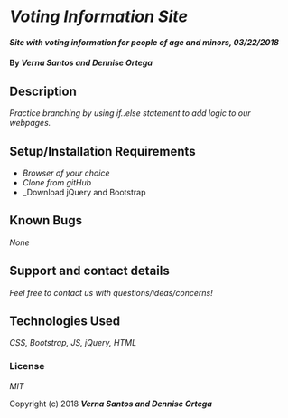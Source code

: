 # _Voting Information Site_

#### _Site with voting information for people of age and minors, 03/22/2018_

#### By _**Verna Santos and Dennise Ortega**_

## Description

_Practice branching by using if..else statement to add logic to our webpages._

## Setup/Installation Requirements

* _Browser of your choice_
* _Clone from gitHub_
* _Download jQuery and Bootstrap

## Known Bugs

_None_

## Support and contact details

_Feel free to contact us with questions/ideas/concerns!_

## Technologies Used

_CSS, Bootstrap, JS, jQuery, HTML_

### License

*MIT*

Copyright (c) 2018 **_Verna Santos and Dennise Ortega_**
